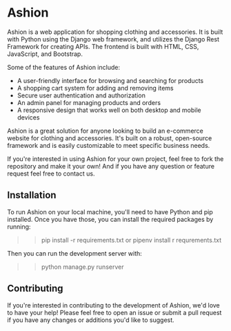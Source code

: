 # Ashion 

Ashion is a web application for shopping clothing and accessories. It is built with Python using the Django web framework, and utilizes the Django Rest Framework for creating APIs. The frontend is built with HTML, CSS, JavaScript, and Bootstrap.

Some of the features of Ashion include:
- A user-friendly interface for browsing and searching for products
- A shopping cart system for adding and removing items
- Secure user authentication and authorization
- An admin panel for managing products and orders
- A responsive design that works well on both desktop and mobile devices

Ashion is a great solution for anyone looking to build an e-commerce website for clothing and accessories. It's built on a robust, open-source framework and is easily customizable to meet specific business needs.

If you're interested in using Ashion for your own project, feel free to fork the repository and make it your own! And if you have any question or feature request feel free to contact us. 

## Installation

To run Ashion on your local machine, you'll need to have Python and pip installed. Once you have those, you can install the required packages by running:

>> pip install -r requirements.txt or pipenv install r requrements.txt

Then you can run the development server with:

>> python manage.py runserver

## Contributing

If you're interested in contributing to the development of Ashion, we'd love to have your help! Please feel free to open an issue or submit a pull request if you have any changes or additions you'd like to suggest.
